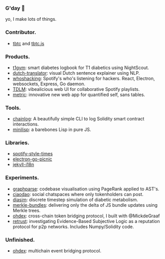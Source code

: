 ### G'day 👋

yo, I make lots of things.

### Contributor.

 * [tbtc](https://github.com/keep-network/tbtc) and [tbtc.js](https://github.com/keep-network/tbtc.js)

### Products.

 * [t1gym](https://github.com/liamzebedee/t1gym): smart diabetes logbook for T1 diabetics using NightScout.
 * [dutch-translator](https://github.com/liamzebedee/dutch-translator): visual Dutch sentence explainer using NLP.
 * [whoshacking](https://github.com/liamzebedee/whoshacking): Spotify's who's listening for hackers. React, Electron, websockets, Express, Go daemon.
 * [TDLM](https://github.com/liamzebedee/TDLM): vibealicious web UI for collaborative Spotify playlists.
 * [metric](https://github.com/liamzebedee/metric): innovative new web app for quantified self, sans tables.
 
### Tools.

 * [chainlog](https://github.com/liamzebedee/chainlog): A beautifully simple CLI to log Solidity smart contract interactions.
 * [minilisp](https://github.com/liamzebedee/minilisp): a barebones Lisp in pure JS.

### Libraries.

 * [spotify-style-times](https://github.com/liamzebedee/spotify-style-times)
 * [electron-go-picnic](https://github.com/liamzebedee/electron-go-picnic)
 * [jekyll-i18n](https://github.com/liamzebedee/jekyll-i18n)

### Experiments.

 * [graphparse](https://github.com/liamzebedee/graphparse): codebase visualisation using PageRank applied to AST's.
 * [ciaodao](https://github.com/liamzebedee/ciaodao): social chatspaces where only tokenholders can post.
 * [diasim](https://github.com/liamzebedee/diasim): discrete timestep simulation of diabetic metabolism.
 * [merkle-bundles](https://github.com/liamzebedee/merkle-bundles): delivering only the delta of JS bundle updates using Merkle trees.
 * [ohdex](https://github.com/liamzebedee/ohdex): cross-chain token bridging protocol, I built with @MickdeGraaf
 * [retrust](https://github.com/liamzebedee/retrust): investigating Evidence-Based Subjective Logic as a reputation protocol for p2p networks. Includes Numpy/Solidity code.
 
### Unfinished.

 - [ohdex](https://github.com/liamzebedee/ohdex): multichain event bridging protocol.

<!--
**liamzebedee/liamzebedee** is a ✨ _special_ ✨ repository because its `README.md` (this file) appears on your GitHub profile.

Here are some ideas to get you started:

- 🔭 I’m currently working on ...
- 🌱 I’m currently learning ...
- 👯 I’m looking to collaborate on ...
- 🤔 I’m looking for help with ...
- 💬 Ask me about ...
- 📫 How to reach me: ...
- 😄 Pronouns: ...
- ⚡ Fun fact: ...
-->

